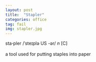 ```yaml
---
layout: post
title:  "Stapler"
categories: office
tag: fail
img: stapler.jpg
---
```

<DIV style="MARGIN: 0px 0px 5px">sta<B>·</B>pler /ˈsteɪplə US -ər/ <I>n</I> [C] <BR><BR>a tool used for putting staples into paper</DIV>
